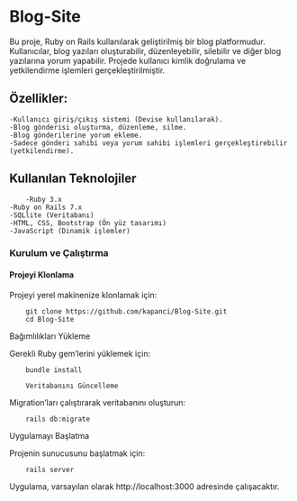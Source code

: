 # Blog-Site
Bu proje, Ruby on Rails kullanılarak geliştirilmiş bir blog platformudur. Kullanıcılar, blog yazıları oluşturabilir, düzenleyebilir, silebilir ve diğer blog yazılarına yorum yapabilir. Projede kullanıcı kimlik doğrulama ve yetkilendirme işlemleri gerçekleştirilmiştir.

## Özellikler:

    -Kullanıcı giriş/çıkış sistemi (Devise kullanılarak).
    -Blog gönderisi oluşturma, düzenleme, silme.
    -Blog gönderilerine yorum ekleme.
    -Sadece gönderi sahibi veya yorum sahibi işlemleri gerçekleştirebilir (yetkilendirme).

## Kullanılan Teknolojiler
        -Ruby 3.x
    -Ruby on Rails 7.x
    -SQLlite (Veritabanı)
    -HTML, CSS, Bootstrap (Ön yüz tasarımı)
    -JavaScript (Dinamik işlemler)




### Kurulum ve Çalıştırma
#### Projeyi Klonlama

Projeyi yerel makinenize klonlamak için:

        git clone https://github.com/kapanci/Blog-Site.git
        cd Blog-Site

Bağımlılıkları Yükleme

Gerekli Ruby gem’lerini yüklemek için:


        bundle install

        Veritabanını Güncelleme

Migration’ları çalıştırarak veritabanını oluşturun:

        rails db:migrate


Uygulamayı Başlatma

Projenin sunucusunu başlatmak için:

        rails server

Uygulama, varsayılan olarak http://localhost:3000 adresinde çalışacaktır.

